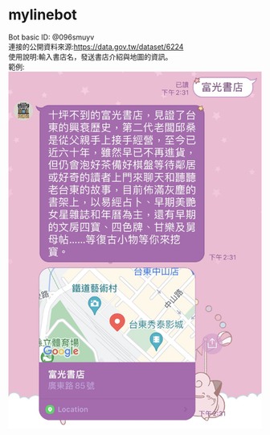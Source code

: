 # mylinebot
Bot basic ID: @096smuyv  
連接的公開資料來源:https://data.gov.tw/dataset/6224  
使用說明:輸入書店名，發送書店介紹與地圖的資訊。  
範例:
![image](https://github.com/flyangel22/mylinebot/blob/main/IMG_4417.PNG)

